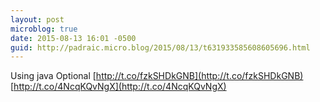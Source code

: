 ```yaml
---
layout: post
microblog: true
date: 2015-08-13 16:01 -0500
guid: http://padraic.micro.blog/2015/08/13/t631933585608605696.html
---
```

Using java Optional  [http://t.co/fzkSHDkGNB](http://t.co/fzkSHDkGNB) [http://t.co/4NcqKQvNgX](http://t.co/4NcqKQvNgX)
